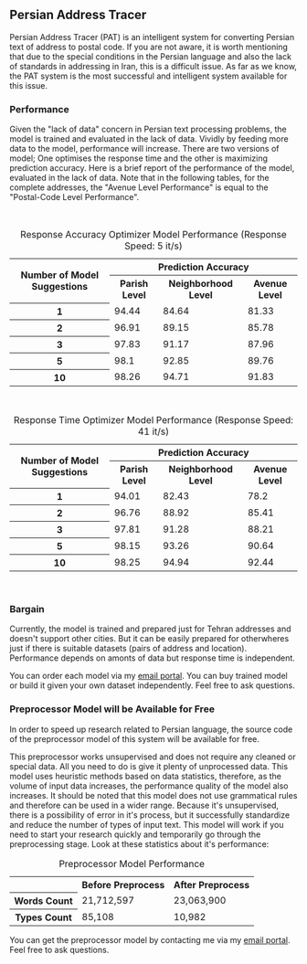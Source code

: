 ## Persian Address Tracer

Persian Address Tracer (PAT) is an intelligent system for converting Persian text of address to postal code. If you are not aware, it is worth mentioning that due to the special conditions in the Persian language and also the lack of standards in addressing in Iran, this is a difficult issue. As far as we know, the PAT system is the most successful and intelligent system available for this issue.

### Performance

Given the "lack of data" concern in Persian text processing problems, the model is trained and evaluated in the lack of data. Vividly by feeding more data to the model, performance will increase. There are two versions of model; One optimises the response time and the other is maximizing prediction accuracy.
Here is a brief report of the performance of the model, evaluated in the lack of data.
Note that in the following tables, for the complete addresses, the "Avenue Level Performance" is equal to the "Postal-Code Level Performance".

<br/>
<table>
  <caption>Response Accuracy Optimizer Model Performance (Response Speed: 5 it/s)</caption>
  <tr>
    <th rowspan="2">Number of Model Suggestions</th>
    <th colspan="3">Prediction Accuracy</th>
  </tr>
  <tr>
    <th>Parish Level</th>
    <th>Neighborhood Level</th>
    <th>Avenue Level</th>
  </tr>
  <tr>
    <th>1</th>
    <td>94.44</td>
    <td>84.64</td>
    <td>81.33</td>
  </tr>
  <tr>
    <th>2</th>
    <td>96.91</td>
    <td>89.15</td>
    <td>85.78</td>
  </tr>
  <tr>
    <th>3</th>
    <td>97.83</td>
    <td>91.17</td>
    <td>87.96</td>
  </tr>
  <tr>
    <th>5</th>
    <td>98.1</td>
    <td>92.85</td>
    <td>89.76</td>
  </tr>
  <tr>
    <th>10</th>
    <td>98.26</td>
    <td>94.71</td>
    <td>91.83</td>
  </tr>
</table>
<br/>
<table>
  <caption>Response Time Optimizer Model Performance (Response Speed: 41 it/s)</caption>
  <tr>
    <th rowspan="2">Number of Model Suggestions</th>
    <th colspan="3">Prediction Accuracy</th>
  </tr>
  <tr>
    <th>Parish Level</th>
    <th>Neighborhood Level</th>
    <th>Avenue Level</th>
  </tr>
  <tr>
    <th>1</th>
    <td>94.01</td>
    <td>82.43</td>
    <td>78.2</td>
  </tr>
  <tr>
    <th>2</th>
    <td>96.76</td>
    <td>88.92</td>
    <td>85.41</td>
  </tr>
  <tr>
    <th>3</th>
    <td>97.81</td>
    <td>91.28</td>
    <td>88.21</td>
  </tr>
  <tr>
    <th>5</th>
    <td>98.15</td>
    <td>93.26</td>
    <td>90.64</td>
  </tr>
  <tr>
    <th>10</th>
    <td>98.25</td>
    <td>94.94</td>
    <td>92.44</td>
  </tr>
</table>
<br/>

### Bargain

Currently, the model is trained and prepared just for Tehran addresses and doesn't support other cities. But it can be easily prepared for otherwheres just if there is suitable datasets (pairs of address and location). Performance depends on amonts of data but response time is independent.

You can order each model via my [email portal](mailto:behzad.shayegh.b@gmail.com). You can buy trained model or build it given your own dataset independently. Feel free to ask questions.

### Preprocessor Model will be Available for Free

In order to speed up research related to Persian language, the source code of the preprocessor model of this system will be available for free.

This preprocessor works unsupervised and does not require any cleaned or special data. All you need to do is give it plenty of unprocessed data. This model uses heuristic methods based on data statistics, therefore, as the volume of input data increases, the performance quality of the model also increases. It should be noted that this model does not use grammatical rules and therefore can be used in a wider range. Because it's unsupervised, there is a possibility of error in it's process, but it successfully standardize and reduce the number of types of input text. This model will work if you need to start your research quickly and temporarily go through the preprocessing stage. Look at these statistics about it's performance:

<table>
  <caption>Preprocessor Model Performance</caption>
  <tr>
    <th></th>
    <th>Before Preprocess</th>
    <th>After Preprocess</th>
  </tr>
  <tr>
    <th>Words Count</th>
    <td>21,712,597</td>
    <td>23,063,900</td>
  </tr>
  <tr>
    <th>Types Count</th>
    <td>85,108</td>
    <td>10,982</td>
  </tr>
</table>

You can get the preprocessor model by contacting me via my [email portal](mailto:behzad.shayegh.b@gmail.com). Feel free to ask questions.
